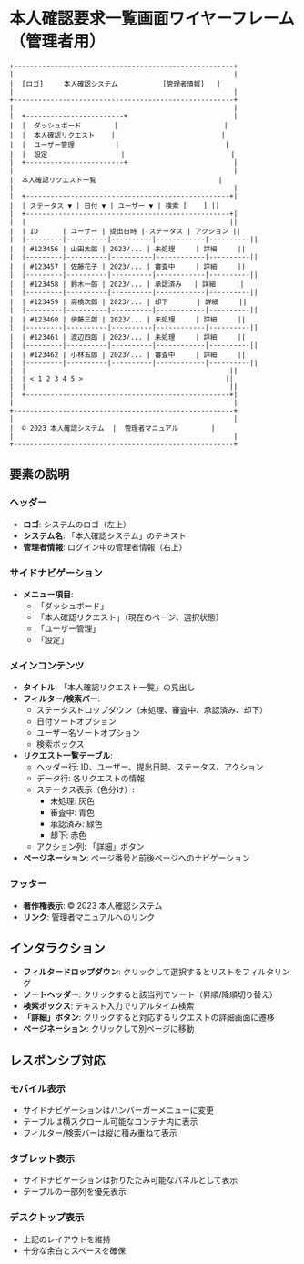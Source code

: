 # 本人確認要求一覧画面ワイヤーフレーム（管理者用）

```
+------------------------------------------------------+
|                                                      |
|  [ロゴ]     本人確認システム           [管理者情報]   |
|                                                      |
+------------------------------------------------------+
|                                                      |
|  +------------------------+                          |
|  |  ダッシュボード        |                          |
|  |  本人確認リクエスト    |                          |
|  |  ユーザー管理          |                          |
|  |  設定                  |                          |
|  +------------------------+                          |
|                                                      |
|  本人確認リクエスト一覧                              |
|                                                      |
|  +--------------------------------------------------+|
|  | ステータス ▼ | 日付 ▼ | ユーザー ▼ | 検索 [    ] ||
|  +--------------------------------------------------+|
|  |                                                  ||
|  | ID      | ユーザー | 提出日時 | ステータス | アクション ||
|  |---------|----------|----------|------------|----------||
|  | #123456 | 山田太郎 | 2023/... | 未処理     | 詳細     ||
|  |---------|----------|----------|------------|----------||
|  | #123457 | 佐藤花子 | 2023/... | 審査中     | 詳細     ||
|  |---------|----------|----------|------------|----------||
|  | #123458 | 鈴木一郎 | 2023/... | 承認済み   | 詳細     ||
|  |---------|----------|----------|------------|----------||
|  | #123459 | 高橋次郎 | 2023/... | 却下       | 詳細     ||
|  |---------|----------|----------|------------|----------||
|  | #123460 | 伊藤三郎 | 2023/... | 未処理     | 詳細     ||
|  |---------|----------|----------|------------|----------||
|  | #123461 | 渡辺四郎 | 2023/... | 未処理     | 詳細     ||
|  |---------|----------|----------|------------|----------||
|  | #123462 | 小林五郎 | 2023/... | 審査中     | 詳細     ||
|  |---------|----------|----------|------------|----------||
|  |                                                  ||
|  | < 1 2 3 4 5 >                                   ||
|  |                                                  ||
|  +--------------------------------------------------+|
|                                                      |
+------------------------------------------------------+
|                                                      |
|  © 2023 本人確認システム  |  管理者マニュアル        |
|                                                      |
+------------------------------------------------------+
```

## 要素の説明

### ヘッダー
- **ロゴ**: システムのロゴ（左上）
- **システム名**: 「本人確認システム」のテキスト
- **管理者情報**: ログイン中の管理者情報（右上）

### サイドナビゲーション
- **メニュー項目**:
  - 「ダッシュボード」
  - 「本人確認リクエスト」（現在のページ、選択状態）
  - 「ユーザー管理」
  - 「設定」

### メインコンテンツ
- **タイトル**: 「本人確認リクエスト一覧」の見出し
- **フィルター/検索バー**:
  - ステータスドロップダウン（未処理、審査中、承認済み、却下）
  - 日付ソートオプション
  - ユーザー名ソートオプション
  - 検索ボックス
- **リクエスト一覧テーブル**:
  - ヘッダー行: ID、ユーザー、提出日時、ステータス、アクション
  - データ行: 各リクエストの情報
  - ステータス表示（色分け）:
    - 未処理: 灰色
    - 審査中: 青色
    - 承認済み: 緑色
    - 却下: 赤色
  - アクション列: 「詳細」ボタン
- **ページネーション**: ページ番号と前後ページへのナビゲーション

### フッター
- **著作権表示**: © 2023 本人確認システム
- **リンク**: 管理者マニュアルへのリンク

## インタラクション

- **フィルタードロップダウン**: クリックして選択するとリストをフィルタリング
- **ソートヘッダー**: クリックすると該当列でソート（昇順/降順切り替え）
- **検索ボックス**: テキスト入力でリアルタイム検索
- **「詳細」ボタン**: クリックすると対応するリクエストの詳細画面に遷移
- **ページネーション**: クリックして別ページに移動

## レスポンシブ対応

### モバイル表示
- サイドナビゲーションはハンバーガーメニューに変更
- テーブルは横スクロール可能なコンテナ内に表示
- フィルター/検索バーは縦に積み重ねて表示

### タブレット表示
- サイドナビゲーションは折りたたみ可能なパネルとして表示
- テーブルの一部列を優先表示

### デスクトップ表示
- 上記のレイアウトを維持
- 十分な余白とスペースを確保 